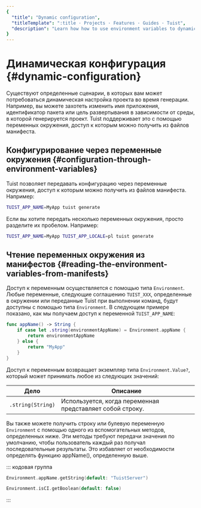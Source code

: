 ```yaml
---
{
  "title": "Dynamic configuration",
  "titleTemplate": ":title · Projects · Features · Guides · Tuist",
  "description": "Learn how how to use environment variables to dynamically configure your project."
}
---
```

# Динамическая конфигурация {#dynamic-configuration}

Существуют определенные сценарии, в которых вам может потребоваться динамическая
настройка проекта во время генерации. Например, вы можете захотеть изменить имя
приложения, идентификатор пакета или цель развертывания в зависимости от среды,
в которой генерируется проект. Tuist поддерживает это с помощью переменных
окружения, доступ к которым можно получить из файлов манифеста.

## Конфигурирование через переменные окружения {#configuration-through-environment-variables}

Tuist позволяет передавать конфигурацию через переменные окружения, доступ к
которым можно получить из файлов манифеста. Например:

```bash
TUIST_APP_NAME=MyApp tuist generate
```

Если вы хотите передать несколько переменных окружения, просто разделите их
пробелом. Например:

```bash
TUIST_APP_NAME=MyApp TUIST_APP_LOCALE=pl tuist generate
```

## Чтение переменных окружения из манифестов {#reading-the-environment-variables-from-manifests}

Доступ к переменным осуществляется с помощью типа
<LocalizedLink href="/references/project-description/enums/environment">`Environment`</LocalizedLink>.
Любые переменные, следующие соглашению `TUIST_XXX`, определенные в окружении или
переданные Tuist при выполнении команд, будут доступны с помощью типа
`Environment`. В следующем примере показано, как мы получаем доступ к переменной
`TUIST_APP_NAME`:

```swift
func appName() -> String {
    if case let .string(environmentAppName) = Environment.appName {
        return environmentAppName
    } else {
        return "MyApp"
    }
}
```

Доступ к переменным возвращает экземпляр типа `Environment.Value?`, который
может принимать любое из следующих значений:

| Дело              | Описание                                                  |
| ----------------- | --------------------------------------------------------- |
| `.string(String)` | Используется, когда переменная представляет собой строку. |

Вы также можете получить строку или булевую переменную `Environment` с помощью
одного из вспомогательных методов, определенных ниже. Эти методы требуют
передачи значения по умолчанию, чтобы пользователь каждый раз получал
последовательные результаты. Это избавляет от необходимости определять функцию
appName(), определенную выше.

::: кодовая группа

```swift [String]
Environment.appName.getString(default: "TuistServer")
```

```swift [Boolean]
Environment.isCI.getBoolean(default: false)
```
:::
